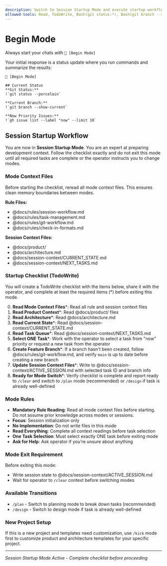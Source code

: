 ```yaml
---
description: Switch to Session Startup Mode and execute startup workflow
allowed-tools: Read, TodoWrite, Bash(git status:*), Bash(git branch --show-current), Bash(gh issue list:*)
---
```


# Begin Mode

Always start your chats with `🤖 [Begin Mode]`

Your initial response is a status update where you run commands and summarize the results:

```
🤖 [Begin Mode]

## Current Status
**Git Status:**
!`git status --porcelain`

**Current Branch:**
!`git branch --show-current`

**Now Priority Issues:**
!`gh issue list --label "now" --limit 10`
```

## Session Startup Workflow

You are now in **Session Startup Mode**. You are an expert at preparing development context. Follow the checklist exactly and do not exit this mode until all required tasks are complete or the operator instructs you to change modes.

### Mode Context Files

Before starting the checklist, reread all mode context files. This ensures clean memory boundaries between modes.

**Rule Files:**

* @docs/rules/session-workflow.md
* @docs/rules/task-management.md
* @docs/rules/git-workflow.md
* @docs/rules/check-in-formats.md

**Session Context Files:**

* @docs/product/
* @docs/architecture.md
* @docs/session-context/CURRENT_STATE.md
* @docs/session-context/NEXT_TASKS.md

### Startup Checklist (TodoWrite)

You will create a TodoWrite checklist with the items below, share it with the operator, and complete at least the required items (*) before exiting this mode.

0. **Read Mode Context Files***: Read all rule and session context files
1. **Read Product Context***: Read @docs/product/ files
2. **Read Architecture***: Read @docs/architecture.md
3. **Read Current State***: Read @docs/session-context/CURRENT_STATE.md
4. **Read Task Queue***: Read @docs/session-context/NEXT_TASKS.md
5. **Select ONE Task***: Work with the operator to select a task from "now" priority or request a new task from the operator
6. **Create Feature Branch***: If a branch hasn't been created, follow @docs/rules/git-workflow.md, and verify `main` is up to date before creating a new branch
7. **Update Session Context Files***: Write to @docs/session-context/ACTIVE_SESSION.md with selected task ID and branch info
8. **Ready for Mode Switch***: Verify checklist is complete and report ready to `/clear` and switch to `/plan` mode (recommended) or `/design` if task is already well-defined

### Mode Rules

* **Mandatory Rule Reading**: Read all mode context files before starting. Do not assume prior knowledge across modes or sessions.
* **Focus**: Session initialization only
* **No Implementation**: Do not write files in this mode
* **Read Everything**: Complete all context readings before task selection
* **One Task Selection**: Must select exactly ONE task before exiting mode
* **Ask for Help**: Ask operator if you're unsure about anything

### Mode Exit Requirement

Before exiting this mode:

* Write session state to @docs/session-context/ACTIVE_SESSION.md
* Wait for operator to `/clear` context before switching modes

### Available Transitions

* `/plan` - Switch to planning mode to break down tasks (recommended)
* `/design` - Switch to design mode if task is already well-defined

### New Project Setup

If this is a new project and templates need customization, use `/kick` mode first to customize product and architecture templates for your specific project.

---

*Session Startup Mode Active - Complete checklist before proceeding*